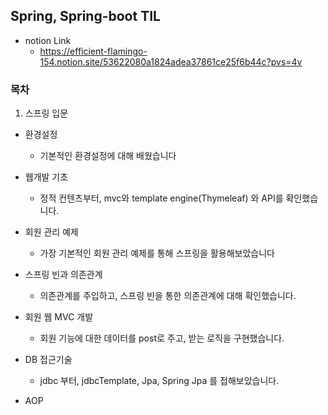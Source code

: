 ## Spring, Spring-boot TIL

- notion Link
  - https://efficient-flamingo-154.notion.site/53622080a1824adea37861ce25f6b44c?pvs=4v
 
### 목차

1. 스프링 입문
  - 환경설정
    - 기본적인 환경설정에 대해 배웠습니다
   
  - 웹개발 기초
    - 정적 컨텐츠부터, mvc와 template engine(Thymeleaf) 와 API를 확인했습니다.
   
  - 회원 관리 예제
    - 가장 기본적인 회원 관리 예제를 통해 스프링을 활용해보았습니다
   
  - 스프링 빈과 의존관계
    - 의존관계를 주입하고, 스프링 빈을 통한 의존관계에 대해 확인했습니다.
   
  - 회원 웹 MVC 개발
    - 회원 기능에 대한 데이터를 post로 주고, 받는 로직을 구현했습니다.
   
  - DB 접근기술
    - jdbc 부터, jdbcTemplate, Jpa, Spring Jpa 를 접해보았습니다.
   
  - AOP
